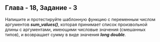 ## Глава - 18, Задание - 3 

Напишите и протестируйте шаблонную функцию с переменным числом
аргументов ***sum_values()***, которая принимает список произвольной длины с
аргументами, имеющими числовые значения (смешанных типов), и возвращает сумму в
виде значения ***long double***.
